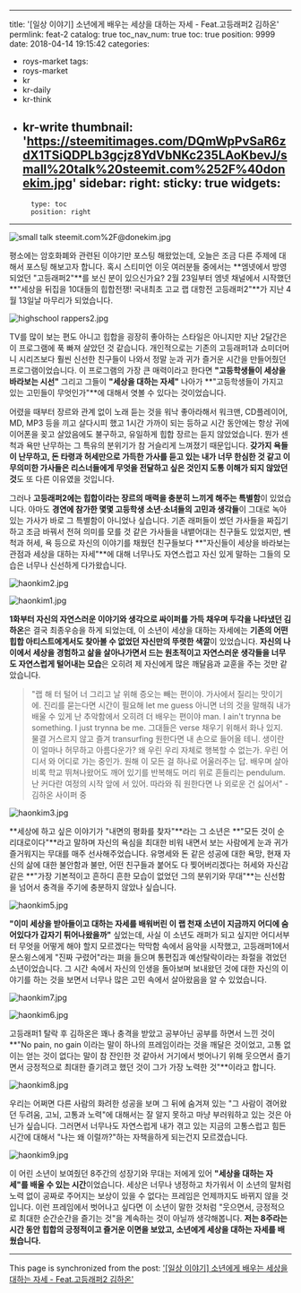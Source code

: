 
---
title: '[일상 이야기] 소년에게 배우는 세상을 대하는 자세 - Feat.고등래퍼2 김하온'
permlink: feat-2
catalog: true
toc_nav_num: true
toc: true
position: 9999
date: 2018-04-14 19:15:42
categories:
- roys-market
tags:
- roys-market
- kr
- kr-daily
- kr-think
- kr-write
thumbnail: 'https://steemitimages.com/DQmWpPvSaR6zdX1TSiQDPLb3gcjz8YdVbNKc235LAoKbevJ/small%20talk%20steemit.com%252F%40donekim.jpg'
sidebar:
    right:
        sticky: true
widgets:
    -
        type: toc
        position: right
---


![small talk steemit.com%2F@donekim.jpg](https://steemitimages.com/DQmWpPvSaR6zdX1TSiQDPLb3gcjz8YdVbNKc235LAoKbevJ/small%20talk%20steemit.com%252F%40donekim.jpg)

평소에는 암호화폐와 관련된 이야기만 포스팅 해왔었는데, 오늘은 조금 다른 주제에 대해서 포스팅 해보고자 합니다. 혹시 스티미언 이웃 여러분들 중에서는 **엠넷에서 방영되었던 "고등래퍼2"**를 보신 분이 있으신가요? 2월 23일부터 엠넷 채널에서 시작했던 **"세상을 뒤집을 10대들의 힙합전쟁! 국내최초 고교 랩 대항전 고등래퍼2"**가 지난  4월 13일날 마무리가 되었습니다.


![highschool rappers2.jpg](https://steemitimages.com/DQmdq7jBjJGyqXE8EWYYHJVrfPRt13iEHmM2QatkD8tLq6t/highschool%20rappers2.jpg)

TV를 많이 보는 편도 아니고 힙합을 굉장히 좋아하는 스타일은 아니지만 지난 2달간은 이 프로그램에 푹 빠져 살았던 것 같습니다. 개인적으로는 기존의 고등래퍼1과 쇼미더머니 시리즈보다 훨씬 신선한 친구들이 나와서 정말 눈과 귀가 즐거운 시간을 만들어줬던 프로그램이었습니다. 이 프로그램의 가장 큰 매력이라고 한다면 **"고등학생들이 세상을 바라보는 시선"** 그리고 그들이 **"세상을 대하는 자세"** 나아가 **"고등학생들이  가지고 있는 고민들이 무엇인가"**에 대해서 엿볼 수 있다는 것이었습니다.

어렸을 때부터 장르와 관계 없이 노래 듣는 것을 워낙 좋아라해서 워크맨, CD플레이어, MD, MP3 등을 끼고 살다시피 했고 1시간 가까이 되는 등하교 시간 동안에는 항상 귀에 이어폰을 꽂고 살았음에도 불구하고, 유일하게 힙합 장르는 듣지 않았었습니다. 뭔가 센 척과 욕만 난무하는 그 특유의 분위기가 참 거슬리게 느껴졌기 때문입니다. **갖가지 욕들이 난무하고, 돈 타령과 허세만으로 가득한 가사를 듣고 있는 내가 너무 한심한 것 같고 이 무의미한 가사들은 리스너들에게 무엇을 전달하고 싶은 것인지 도통 이해가 되지 않았던 것**도 또 다른 이유였을 것입니다.

그러나 **고등래퍼2에는 힙합이라는 장르의 매력을 충분히 느끼게 해주는 특별함**이 있었습니다. 아마도 **경연에 참가한 몇몇 고등학생 소년·소녀들의 고민과 생각들**이 그대로 녹아 있는 가사가 바로 그 특별함이 아니었나 싶습니다. 기존 래퍼들이 썼던 가사들을 짜집기하고 조금 바꿔서 전혀 의미를 모를 것 같은 가사들을 내뱉어대는 친구들도 있었지만, 쎈척과 허세, 욕 등으로 자신의 이야기를 채웠던 친구들보다 **"자신들이 세상을 바라보는 관점과 세상을 대하는 자세"**에 대해 너무나도 자연스럽고 자신 있게 말하는 그들의 모습은 너무나 신선하게 다가왔습니다. 


![haonkim2.jpg](https://steemitimages.com/DQmYgLu6qoNuscyqpRz79qJooqgZyocci5BgMmaKyC7arEF/haonkim2.jpg)

![haonkim1.jpg](https://steemitimages.com/DQmcVuPt5muS15jsUVGTcochuAnGULfvkf4FGmaDpTX6adM/haonkim1.jpg)

**1화부터 자신의 자연스러운 이야기와 생각으로 싸이퍼를 가득 채우며 두각을 나타냈던 김하온**은 결국 최종우승을 하게 되었는데, 이 소년이 세상을 대하는 자세에는 **기존의 어떤 힙합 아티스트에게서도 찾아볼 수 없었던 자신만의 뚜렷한 색깔**이 있었습니다. **자신의 나이에서 세상을 경험하고 삶을 살아나가면서 드는 원초적이고 자연스러운 생각들을 너무도 자연스럽게 털어내는 모습**은 오히려 제 자신에게 많은 깨달음과 교훈을 주는 것만 같았습니다. 


> "랩 해 터 털어 너 그리고 날 위해 증오는 빼는 편이야. 가사에서 질리는 맛이기에. 진리를 묻는다면 시간이 필요해 let me guess 아니면 너의 것을 말해줘 내가 배울 수 있게 난 추악함에서 오히려 더 배우는 편이야 man. I ain't trynna be something. I just trynna be me. 그대들은 verse 채우기 위해서 화나 있지. 물결 거스르지 않고 즐겨 transurfing 원한다면 내 손으로 들어올 테니. 생이란 이 얼마나 허무하고 아름다운가? 왜 우린 우리 자체로 행복할 수 없는가. 우린 어디서 와 어디로 가는 중인가. 원해 이 모든 걸 하나로 어울러주는 답. 배우며 살아 비록 학교 뛰쳐나왔어도 깨어 있기를 반복해도 머리 위로 흔들리는 pendulum. 난 커다란 여정의 시작 앞에 서 있어. 따라와 줘 원한다면 나 외로운 건 싫어서" - 김하온 사이퍼 중

![haonkim3.jpg](https://steemitimages.com/DQmR3zgXgDqECvnmZ9TSjMWFxoLFYc1jg4U3DF6WYUhQBat/haonkim3.jpg)

**세상에 하고 싶은 이야기가 "내면의 평화를 찾자"**라는 그 소년은 **"모든 것이 순리대로이다"**라고 말하며 자신의 욕심을 최대한 비워 내면서 보는 사람에게 눈과 귀가 즐거워지는 무대를 매주 선사해주었습니다. 유명세와 돈 같은 성공에 대한 욕망, 현재 자신의 삶에 대한 불안함과 불만, 어떤 친구들과 붙어도 다 찢어버리겠다는 허세와 자신감 같은 **"가장 기본적이고 흔하디 흔한 모습이 없었던 그의 분위기와 무대"**는 신선함을 넘어서 충격을 주기에 충분하지 않았나 싶습니다.

![haonkim5.jpg](https://steemitimages.com/DQmVxWZMbirs6LG6RADrJaUuHJH2xH4kUjiL1mMd3w4uM4k/haonkim5.jpg)


**"이미 세상을 받아들이고 대하는 자세를 배워버린 이 랩 천재 소년이 지금까지 어디에 숨어있다가 갑자기 튀어나왔을까"** 싶었는데, 사실 이 소년도 래퍼가 되고 싶지만 어디서부터 무엇을 어떻게 해야 할지 모르겠다는 막막함 속에서 음악을 시작했고, 고등래퍼1에서 문스윙스에게 "진짜 구렸어"라는 펴을 들으며 통편집과 예선탈락이라는 좌절을 겪었던 소년이었습니다. 그 시간 속에서 자신의 인생을 돌아보며 보내왔던 것에 대한 자신의 이야기를 하는 것을 보면서 너무나 많은 고민 속에서 살아왔음을 알 수 있었습니다. 

![haonkim7.jpg](https://steemitimages.com/DQmZkjfr7Ze6KDXB4Q7PJhthChmbe6FhnexUduQHHmUuxsk/haonkim7.jpg)


![haonkim6.jpg](https://steemitimages.com/DQmdzUFoayTGe2xmBvCd84HZT5eSrSTwgX6Kqa9Y18CeKcJ/haonkim6.jpg)

고등래퍼1 탈락 후 김하온은 꽤나 충격을 받았고 공부아닌 공부를 하면서 느낀 것이 **"No pain, no gain 이라는 말이 하나의 프레임이라는 것을 깨달은 것이었고, 고통 없이는 얻는 것이 없다는 말이 참 잔인한 것 같아서 거기에서 벗어나기 위해 웃으면서 즐기면서 긍정적으로 최대한 즐기려고 했던 것이 그가 가장 노력한 것"**이라고 합니다. 

![haonkim8.jpg](https://steemitimages.com/DQmZvKDzauzyCrA9BDrtazNZowVF9aTKGhzKmv1nfC7f5XG/haonkim8.jpg)

우리는 어쩌면 다른 사람의 화려한 성공을 보며 그 뒤에 숨겨져 있는 "그 사람이 겪어왔던 두려움, 고뇌, 고통과 노력"에 대해서는 잘 알지 못하고 마냥 부러워하고 있는 것은 아닌가 싶습니다. 그러면서 너무나도 자연스럽게 내가 겪고 있는 지금의 고통스럽고 힘든 시간에 대해서 "나는 왜 이럴까?"하는 자책을하게 되는건지 모르겠습니다. 


![haonkim9.jpg](https://steemitimages.com/DQmdkQnuYhTDs5BATkKnvTM1oWxhF8q6wCy9GmwRH2yrSZs/haonkim9.jpg)

이 어린 소년이 보여줬던 8주간의 성장기와 무대는 저에게 있어 **"세상을 대하는 자세"를 배울 수 있는 시간**이었습니다. 세상은 너무나 냉정하고 차가워서 이 소년의 말처럼 노력 없이 공짜로 주어지는 보상이 있을 수 없다는 프레임은 언제까지도 바뀌지 않을 것입니다. 이런 프레임에서 벗어나고 싶다면 이 소년이 말한 것처럼 "웃으면서, 긍정적으로 최대한 순간순간을 즐기는 것"을 계속하는 것이 아닐까 생각해봅니다. **저는 8주라는 시간 동안 힙합의 긍정적이고 즐거운 이면을 보았고, 소년에게 세상을 대하는 자세를 배웠습니다.**

- - -

This page is synchronized from the post: ['[일상 이야기] 소년에게 배우는 세상을 대하는 자세 - Feat.고등래퍼2 김하온'](https://steemit.com/@donekim/feat-2)
